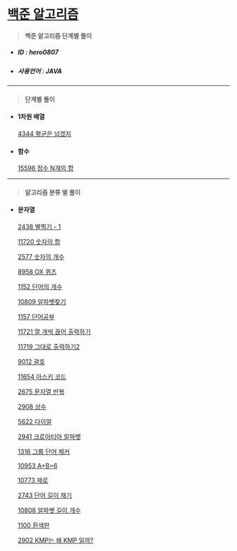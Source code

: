 # [백준 알고리즘 ](https://www.acmicpc.net/)

> #### 백준 알고리즘 단계별 풀이
>

- ##### ID : hero0807

-  ##### 사용언어 : JAVA

------



> #### 단계별 풀이
>

- #### 1차원 배열 

  [4344 평균은 넘겠지](https://github.com/her0807/TIL/blob/master/Algorithm/Baekjoon/4334.md)



- #### 함수

  [15596 정수 N개의 합](https://github.com/her0807/TIL/blob/master/Algorithm/Baekjoon/15596.md)



------



> #### 알고리즘 분류 별 풀이
>



- #### 문자열

  [2438 별찍기 - 1](https://github.com/her0807/TIL/blob/master/Algorithm/Baekjoon/2438.md)
  
  [11720 숫자의 합](https://github.com/her0807/TIL/blob/master/Algorithm/Baekjoon/11720.md)
  
  [2577 숫자의 개수](https://github.com/her0807/TIL/blob/master/Algorithm/Baekjoon/2577.md)
  
  [8958 OX 퀴즈](https://github.com/her0807/TIL/blob/master/Algorithm/Baekjoon/8958.md)
  
  [1152 단어의 개수](https://github.com/her0807/TIL/blob/master/Algorithm/Baekjoon/1152.md)
  
  [10809 알파벳찾기](https://github.com/her0807/TIL/blob/master/Algorithm/Baekjoon/10809.md)
  
  [1157 단어공부](https://github.com/her0807/TIL/blob/master/Algorithm/Baekjoon/1157.md)
  
  [11721 열 개씩 끊어 출력하기](https://github.com/her0807/TIL/blob/master/Algorithm/Baekjoon/11721.md)
  
  [11719 그대로 출력하기2 ](https://github.com/her0807/TIL/blob/master/Algorithm/Baekjoon/11719.md)
  
  [9012 괄호](https://github.com/her0807/TIL/blob/master/Algorithm/Baekjoon/9012.md)
  
  [11654 아스키 코드 ](https://github.com/her0807/TIL/blob/master/Algorithm/Baekjoon/11654.md)
  
  [2675 문자열 반복 ](https://github.com/her0807/TIL/blob/master/Algorithm/Baekjoon/2675.md)
  
  [2908 상수 ](https://github.com/her0807/TIL/blob/master/Algorithm/Baekjoon/2908.md)
  
  [5622  다이얼](https://github.com/her0807/TIL/blob/master/Algorithm/Baekjoon/5622.md)
  
  [2941 크로아티아 알파벳 ](https://github.com/her0807/TIL/blob/master/Algorithm/Baekjoon/2941.md)
  
  [1316 그룹 단어 체커 ](https://github.com/her0807/TIL/blob/master/Algorithm/Baekjoon/1316.md)
  
  [10953 A+B=6 ](https://github.com/her0807/TIL/blob/master/Algorithm/Baekjoon/10953.md)
  
  [10773 제로 ](https://github.com/her0807/TIL/blob/master/Algorithm/Baekjoon/10773.md)
  
  [2743 단어 길이 재기  ](https://github.com/her0807/TIL/blob/master/Algorithm/Baekjoon/2743.md)
  
  [10808 알파벳 길이 개수 ](https://github.com/her0807/TIL/blob/master/Algorithm/Baekjoon/10808.md)
  
  [1100  흰색판 ](https://github.com/her0807/TIL/blob/master/Algorithm/Baekjoon/1100.md)
  
  [2902  KMP는 왜 KMP 일까? ](https://github.com/her0807/TIL/blob/master/Algorithm/Baekjoon/2902.md)
  
  